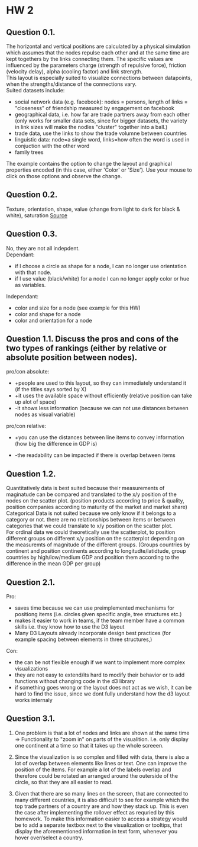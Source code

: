 HW 2
=======
Question 0.1. 
-----------
The horizontal and vertical positions are calculated by a physical simulation which assumes that the nodes repulse each other and at the same time are kept togethers by the links connecting them. The specific values are influenced by the parameters charge (strength of repulsive force), friction (velocity delay), alpha (cooling factor) and link strength.  
This layout is especially suited to visualize connections between datapoints, when the strengths/distance of the connections vary.  
Suited datasets include:
- social network data (e.g. facebook): nodes = persons, length of links = "closeness" of friendship measured by engagement on facebook  
- geographical data, i.e. how far are trade partners away from each other (only works for smaller data sets, since for bigger datasets, the variety in link sizes will make the nodles "cluster" together into a ball.)
- trade data, use the links to show the trade volumne between countries
- linguistic data: node=a single word, links=how often the word is used in conjuction with the other word
- family trees


The example contains the option to change the layout and graphical properties encoded (in this case, either 'Color' or 'Size'). Use your mouse to click on those options and observe the change.

Question 0.2.
-----------
Texture, orientation, shape, value (change from light to dark for black & white), saturation [Source](http://krygier.owu.edu/krygier_html/geog_353/geog_353_lo/geog_353_lo08.html)

Question 0.3. 
-----------
No, they are not all indepdent.  
Dependant:
- if I choose a circle as shape for a  node, I can no longer use orientation with that node.  
- if I use value (black/white) for a node I can no longer apply color or hue as variables.

Independant:
- color and size for a node (see example for this HW)
- color and shape for a node 
- color and orientation for a node

Question 1.1. Discuss the pros and cons of the two types of rankings (either by relative or absolute position between nodes).
-----------
pro/con absolute:  
- +people are used to this layout, so they can immediately understand it (if the titles says sorted by X)
- +it uses the available space without efficiently (relative position can take up alot of space)
- -it shows less information (because we can not use distances between nodes as visual variable)

pro/con relative:
+ +you can use the distances between line items to convey information (how big the difference in GDP is)
- -the readability can be impacted if there is overlap between items

Question 1.2. 
-----------
Quantitatively data is best suited because their measurements of maginatude can be compared and translated to the x/y position of the nodes on the scatter plot.  (position products according to price & quality, position companies according to maturity of the market and market share)  
Categorical Data is not suited because we only know if it belongs to a category or not. there are no relationships between items or between categories that we could translate to x/y position on the scatter plot.    
For ordinal data we could theoretically use the scatterplot, to position different groups on different x/y position on the scatterplot depending on the measuremts of magnitude of the different groups. (Groups countries by continent and position continents according to longitudte/latidtude, group countries by high/low/medium GDP and position them according to the difference in the mean GDP per group)

Question 2.1. 
-----------
Pro:
- saves time because we can use preimplemented mechanisms for positiong items (i.e. circles given specific angle, tree structures etc.)
- makes it easier to work in teams, if the team member have a common skills i.e. they know how to use the D3 layout
- Many D3 Layouts already incorporate design best practices (for example spacing between elements in three structures,)

Con:
- the can be not flexible enough if we want to implement more complex visualizations
- they are not easy to extend/its hard to modify their behavior or to add functions without changing code in the d3 library 
- if something goes wrong or the layout does not act as we wish, it can be hard to find the issue, since we dont fully understand how the d3 layout works internaly

Question 3.1. 
-----------
1) One problem is that a lot of nodes and links are shown at the same time => Functionality to "zoom in" on parts of the visualition. I.e. only display one continent at a time so that it takes up the whole screeen.  

2) Since the visualization is so complex and filled with data, there is also a lot of overlap between elements like lines or text. One can improve the position of the items. For example a lot of the labels overlap and therefore could be rotated an arranged around the outerside of the circle, so that they are all easier to read.  

3) Given that there are so many lines on the screen, that are connected to many different countries, it is also difficult to see for example which the top trade partners of a country are and how they stack up. This is even the case after implementing the rollover effect as requried by this homework. To make this information easier to access a strategy would be to add a separate textbox next to the visualization or tooltips, that display the aforementioned information in text form, whenever you hover over/select a country.


